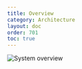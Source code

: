 ```yaml
---
title: Overview
category: Architecture
layout: doc
order: 701
toc: true
---
```


![System overview](/assets/images/system_overview.png)
